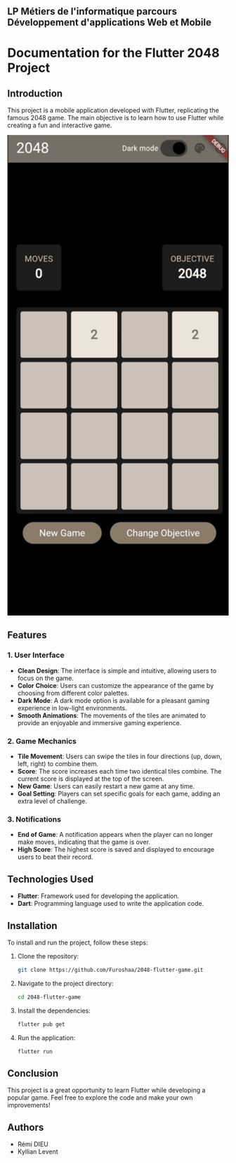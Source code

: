## LP Métiers de l'informatique parcours Développement d'applications Web et Mobile
# Documentation for the Flutter 2048 Project

## Introduction

This project is a mobile application developed with Flutter, replicating the famous 2048 game. The main objective is to learn how to use Flutter while creating a fun and interactive game.

<img src="https://github.com/Furoshaa/2048-flutter-game/blob/main/images/jeu.png?raw=true" alt="Screenshot of the 2048 game" width="600"/>

## Features

### 1. User Interface

- **Clean Design**: The interface is simple and intuitive, allowing users to focus on the game.
- **Color Choice**: Users can customize the appearance of the game by choosing from different color palettes.
- **Dark Mode**: A dark mode option is available for a pleasant gaming experience in low-light environments.
- **Smooth Animations**: The movements of the tiles are animated to provide an enjoyable and immersive gaming experience.

### 2. Game Mechanics

- **Tile Movement**: Users can swipe the tiles in four directions (up, down, left, right) to combine them.
- **Score**: The score increases each time two identical tiles combine. The current score is displayed at the top of the screen.
- **New Game**: Users can easily restart a new game at any time.
- **Goal Setting**: Players can set specific goals for each game, adding an extra level of challenge.

### 3. Notifications

- **End of Game**: A notification appears when the player can no longer make moves, indicating that the game is over.
- **High Score**: The highest score is saved and displayed to encourage users to beat their record.

## Technologies Used

- **Flutter**: Framework used for developing the application.
- **Dart**: Programming language used to write the application code.

## Installation

To install and run the project, follow these steps:

1. Clone the repository:
   ```bash
   git clone https://github.com/Furoshaa/2048-flutter-game.git
   ```

2. Navigate to the project directory:
   ```bash
   cd 2048-flutter-game
   ```

3. Install the dependencies:
   ```bash
   flutter pub get
   ```

4. Run the application:
   ```bash
   flutter run
   ```

## Conclusion

This project is a great opportunity to learn Flutter while developing a popular game. Feel free to explore the code and make your own improvements!

## Authors

- Rémi DIEU
- Kyllian Levent